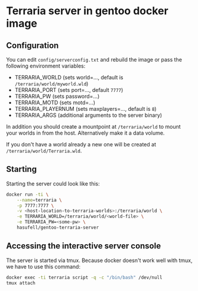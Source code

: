 # Terraria server in gentoo docker image

## Configuration

You can edit `config/serverconfig.txt` and rebuild the image or pass the
following environment variables:
* TERRARIA_WORLD (sets world=..., default is `/terraria/world/myworld.wld`)
* TERRARIA_PORT (sets port=..., default `7777`)
* TERRARIA_PW (sets password=...)
* TERRARIA_MOTD (sets motd=...)
* TERRARIA_PLAYERNUM (sets maxplayers=..., default is `8`)
* TERRARIA_ARGS (additional arguments to the server binary)

In addition you should create a mountpoint at `/terraria/world` to mount your
worlds in from the host. Alternatively make it a data volume.

If you don't have a world already a new one will be created at
`/terraria/world/Terraria.wld`.

## Starting

Starting the server could look like this:

```sh
docker run -ti \
	--name=terraria \
	-p 7777:7777 \
	-v <host-location-to-terraria-worlds>:/terraria/world \
	-e TERRARIA_WORLD=/terraria/world/<world-file> \
	-e TERRARIA_PW=<some-pw> \
	hasufell/gentoo-terraria-server
```

## Accessing the interactive server console

The server is started via tmux. Because docker doesn't work well with tmux,
we have to use this command:

```sh
docker exec -ti terraria script -q -c "/bin/bash" /dev/null
tmux attach
```
